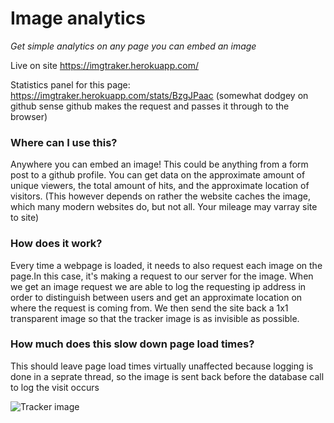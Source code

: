 # Image analytics
*Get simple analytics on any page you can embed an image*

Live on site https://imgtraker.herokuapp.com/

Statistics panel for this page: https://imgtraker.herokuapp.com/stats/BzgJPaac
(somewhat dodgey on github sense github makes the request and passes it through to the browser)

### Where can I use this?
Anywhere you can embed an image! This could be anything from a form post to a github profile. You can get data on the
approximate amount of unique viewers, the total amount of hits, and the approximate location of visitors. (This however
depends on rather the website caches the image, which many modern websites do, but not all. Your mileage may varray site to site)

### How does it work?
Every time a webpage is loaded, it needs to also request each image on the page.In this case, it's making a request to
our server for the image. When we get an image request we are able to log the requesting ip address in order to
distinguish between users and get an approximate location on where the request is coming from. We then send the site
back a 1x1 transparent image so that the tracker image is as invisible as possible.

### How much does this slow down page load times?
This should leave page load times virtually unaffected because logging is done in a seprate thread, so the image is sent back
before the database call to log the visit occurs

![Tracker image](https://imgtraker.herokuapp.com/img/BzgJPaac.jpeg)
